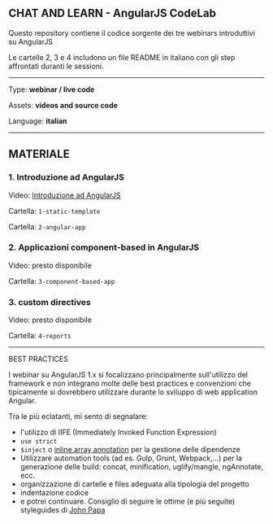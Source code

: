 ## CHAT AND LEARN - AngularJS CodeLab

Questo repository contiene il codice sorgente dei tre webinars introduttivi su AngularJS

Le cartelle 2, 3 e 4  includono un file README in italiano con gli step affrontati duranti le sessioni.

---
Type: **webinar / live code**

Assets: **videos and source code**

Language: **italian**

---

## MATERIALE

### 1. Introduzione ad AngularJS

Video: [Introduzione ad AngularJS](https://www.youtube.com/watch?v=2XMjpY9nauc)

Cartella: `1-static-template`

Cartella: `2-angular-app`


### 2. Applicazioni component-based in AngularJS

Video: presto disponibile

Cartella: `3-component-based-app`


### 3. custom directives

Video: presto disponibile

Cartella: `4-reports`


---

BEST PRACTICES

I webinar su AngularJS 1.x si focalizzano principalmente sull'utilizzo del framework e non integrano molte delle best practices e convenzioni che tipicamente si dovrebbero utilizzare durante lo sviluppo di web application Angular.

Tra le più eclatanti, mi sento di segnalare:

* l'utilizzo di IIFE (Immediately Invoked Function Expression)
* `use strict`
* `$inject` o [inline array annotation](https://docs.angularjs.org/guide/di) per la gestione delle dipendenze
* Utilizzare automation tools (ad es. Gulp, Grunt, Webpack,...) per la generazione delle build: concat, minification, uglify/mangle, ngAnnotate, ecc.
* organizzazione di cartelle e files adeguata alla tipologia del progetto
* indentazione codice
* e potrei continuare. Consiglio di seguire le ottime (e più seguite) styleguides di [John Papa](https://github.com/johnpapa/angular-styleguide)

